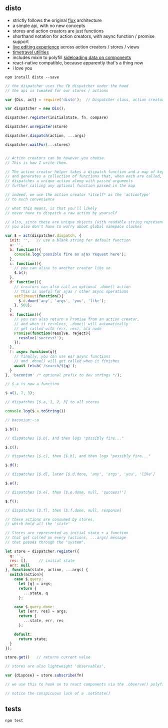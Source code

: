 disto
---

- strictly follows the original [flux](http://facebook.github.io/flux) architecture
- a simple api, with no new concepts
- stores and action creators are just functions
- shorthand notation for action creators, with async function / promise support
- [live editing experience](https://github.com/threepointone/disto-hot-loader) across action creators / stores / views
- [timetravel utilities](https://github.com/threepointone/disto-example/blob/master/_rest/record.js)
- includes mixin to polyfill [sideloading data on components](https://github.com/facebook/react/issues/3398)
- react-native compatible, because apparently that's a thing now
- i love you

`npm install disto --save`

```js
// the dispatcher uses the fb dispatcher under the hood
// the api is tweaked for our stores / actions

var {Dis, act} = require('disto');  // Dispatcher class, action creator helper

var dispatcher = new Dis();

dispatcher.register(initialState, fn, compare)

dispatcher.unregister(store)

dispatcher.dispatch(action, ...args)

dispatcher.waitFor(...stores)


// Action creators can be however you choose.
// This is how I write them.

// The action creator helper takes a dispatch function and a map of key/values,
// and generates a collection of functions that, when each are called,
// dispatches a unique action along with passed arguments
// further calling any optional function passed in the map

// indeed, we use the action creator *itself* as the 'actionType'
// to much convenience

// what this means, is that you'll likely
// never have to dispatch a raw action by yourself

// also, since these are unique objects (with readable string representations),
// you also don't have to worry about global namepace clashes

var $ = act(dispatcher.dispatch, {
  init: '',   // use a blank string for default function
  a: '',
  b: function(){
    console.log('possible fire an ajax request here');
  },
  c: function(){
    // you can alias to another creator like so
    $.b();
  },
  d: function(){
    // creators can also call an optional .done() action
    // this is useful for ajax / other async operations
    setTimeout(function(){
      $.d.done('any', 'args', 'you', 'like');
    }, 500);
  }
  e: function(){
    // you can also return a Promise from an action creator,
    // and when it resolves, .done() will automatically
    // get called with (err, res), àla node
    Promise(function(resolve, reject){
      resolve('success!');
    });
  },
  f: async function(q){
    // finally, you can use es7 async functions
    // and .done() will get called when it finishes
    await fetch(`/search/${q}`);
  }
}, 'baconium' /* optional prefix to dev strings */);

// $.a is now a function

$.a(1, 2, 3);

// dispatches [$.a, 1, 2, 3] to all stores

console.log($.a.toString())

// baconium:~:a

$.b();

// dispatches [$.b], and then logs "possibly fire..."

$.c();

// dispatches [$.c], then [$.b], and then logs "possibly fire..."

$.d();

// dispatches [$.d], later [$.d.done, 'any', 'args', 'you', 'like']

$.e();

// dispatches [$.e], then [$.e.done, null, 'success!']

$.f();

// dispatches [$.f], then [$.f.done, null, response]

// these actions are consumed by stores,
// which hold all the 'state'

// Stores are represented as initial state + a function
// that get called on every [actions, ...args] message
// that passes through the "system".

let store = dispatcher.register({
  q: '',
  res: [],     // initial state
  err: null
}, function(state, action, ...args) {
  switch(action){
    case $.query:
      let [q] = args;
      return {
        ...state, q
      };

    case $.query.done:
      let [err, res] = args;
      return {
        ...state, err, res
      };

    default:
      return state;
  }
});

store.get()   // returns current value

// stores are also lightweight 'observables',

var {dispose} = store.subscribe(fn)

// we use this to hook on to react components via the .observe() polyfill

// notice the conspicuous lack of a .setState()


```

tests
---
`npm test`

